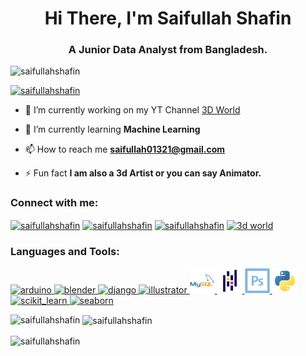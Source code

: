 <h1 align="center">Hi There, I'm Saifullah Shafin</h1>
<h3 align="center">A Junior Data Analyst from Bangladesh.</h3>

<p align="left"> <img src="https://komarev.com/ghpvc/?username=saifullahshafin&label=Profile%20views&color=0e75b6&style=flat" alt="saifullahshafin" /> </p>

<p align="left"> <a href="https://github.com/ryo-ma/github-profile-trophy"><img src="https://github-profile-trophy.vercel.app/?username=saifullahshafin" alt="saifullahshafin" /></a> </p>

- 🔭 I’m currently working on my YT Channel [3D World](https://www.youtube.com/channel/UCBHcJGXV8yLfCRRwF_aoxZw)

- 🌱 I’m currently learning **Machine Learning**

- 📫 How to reach me **saifullah01321@gmail.com**

- ⚡ Fun fact **I am also a 3d Artist or you can say Animator.**

<h3 align="left">Connect with me:</h3>
<p align="left">
<a href="https://kaggle.com/saifullahshafin" target="blank"><img align="center" src="https://raw.githubusercontent.com/rahuldkjain/github-profile-readme-generator/master/src/images/icons/Social/kaggle.svg" alt="saifullahshafin" height="30" width="40" /></a>
<a href="https://fb.com/saifullahshafin" target="blank"><img align="center" src="https://raw.githubusercontent.com/rahuldkjain/github-profile-readme-generator/master/src/images/icons/Social/facebook.svg" alt="saifullahshafin" height="30" width="40" /></a>
<a href="https://instagram.com/saifullahshafin" target="blank"><img align="center" src="https://raw.githubusercontent.com/rahuldkjain/github-profile-readme-generator/master/src/images/icons/Social/instagram.svg" alt="saifullahshafin" height="30" width="40" /></a>
<a href="https://www.youtube.com/c/3d world" target="blank"><img align="center" src="https://raw.githubusercontent.com/rahuldkjain/github-profile-readme-generator/master/src/images/icons/Social/youtube.svg" alt="3d world" height="30" width="40" /></a>
</p>

<h3 align="left">Languages and Tools:</h3>
<p align="left"> <a href="https://www.arduino.cc/" target="_blank" rel="noreferrer"> <img src="https://cdn.worldvectorlogo.com/logos/arduino-1.svg" alt="arduino" width="40" height="40"/> </a> <a href="https://www.blender.org/" target="_blank" rel="noreferrer"> <img src="https://download.blender.org/branding/community/blender_community_badge_white.svg" alt="blender" width="40" height="40"/> </a> <a href="https://www.djangoproject.com/" target="_blank" rel="noreferrer"> <img src="https://cdn.worldvectorlogo.com/logos/django.svg" alt="django" width="40" height="40"/> </a> <a href="https://www.adobe.com/in/products/illustrator.html" target="_blank" rel="noreferrer"> <img src="https://www.vectorlogo.zone/logos/adobe_illustrator/adobe_illustrator-icon.svg" alt="illustrator" width="40" height="40"/> </a> <a href="https://www.mysql.com/" target="_blank" rel="noreferrer"> <img src="https://raw.githubusercontent.com/devicons/devicon/master/icons/mysql/mysql-original-wordmark.svg" alt="mysql" width="40" height="40"/> </a> <a href="https://pandas.pydata.org/" target="_blank" rel="noreferrer"> <img src="https://raw.githubusercontent.com/devicons/devicon/2ae2a900d2f041da66e950e4d48052658d850630/icons/pandas/pandas-original.svg" alt="pandas" width="40" height="40"/> </a> <a href="https://www.photoshop.com/en" target="_blank" rel="noreferrer"> <img src="https://raw.githubusercontent.com/devicons/devicon/master/icons/photoshop/photoshop-line.svg" alt="photoshop" width="40" height="40"/> </a> <a href="https://www.python.org" target="_blank" rel="noreferrer"> <img src="https://raw.githubusercontent.com/devicons/devicon/master/icons/python/python-original.svg" alt="python" width="40" height="40"/> </a> <a href="https://scikit-learn.org/" target="_blank" rel="noreferrer"> <img src="https://upload.wikimedia.org/wikipedia/commons/0/05/Scikit_learn_logo_small.svg" alt="scikit_learn" width="40" height="40"/> </a> <a href="https://seaborn.pydata.org/" target="_blank" rel="noreferrer"> <img src="https://seaborn.pydata.org/_images/logo-mark-lightbg.svg" alt="seaborn" width="40" height="40"/> </a> </p>

<p><img align="left" src="https://github-readme-stats.vercel.app/api/top-langs?username=saifullahshafin&show_icons=true&locale=en&layout=compact" alt="saifullahshafin" /></p>

<p>&nbsp;<img align="center" src="https://github-readme-stats.vercel.app/api?username=saifullahshafin&show_icons=true&locale=en" alt="saifullahshafin" /></p>

<p><img align="center" src="https://github-readme-streak-stats.herokuapp.com/?user=saifullahshafin&" alt="saifullahshafin" /></p>
